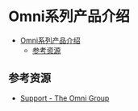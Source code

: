 # Omni系列产品介绍

<!--ts-->
* [Omni系列产品介绍](#omni系列产品介绍)
   * [参考资源](#参考资源)

<!-- Created by https://github.com/ekalinin/github-markdown-toc -->
<!-- Added by: runner, at: Mon Aug 15 09:17:28 UTC 2022 -->

<!--te-->

## 参考资源

- [Support - The Omni Group](https://support.omnigroup.com/manuals/)